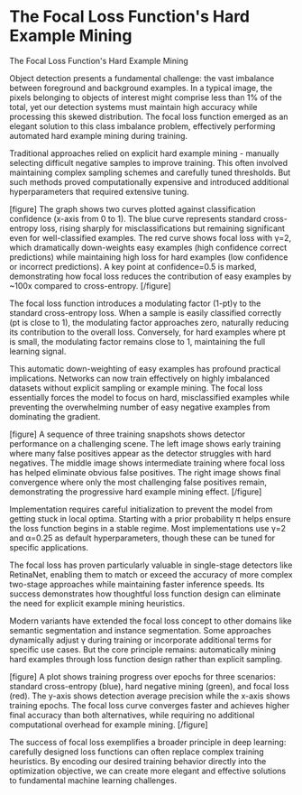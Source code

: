 # The Focal Loss Function's Hard Example Mining

The Focal Loss Function's Hard Example Mining

Object detection presents a fundamental challenge: the vast imbalance between foreground and background examples. In a typical image, the pixels belonging to objects of interest might comprise less than 1% of the total, yet our detection systems must maintain high accuracy while processing this skewed distribution. The focal loss function emerged as an elegant solution to this class imbalance problem, effectively performing automated hard example mining during training.

Traditional approaches relied on explicit hard example mining - manually selecting difficult negative samples to improve training. This often involved maintaining complex sampling schemes and carefully tuned thresholds. But such methods proved computationally expensive and introduced additional hyperparameters that required extensive tuning.

[figure]
The graph shows two curves plotted against classification confidence (x-axis from 0 to 1). The blue curve represents standard cross-entropy loss, rising sharply for misclassifications but remaining significant even for well-classified examples. The red curve shows focal loss with γ=2, which dramatically down-weights easy examples (high confidence correct predictions) while maintaining high loss for hard examples (low confidence or incorrect predictions). A key point at confidence=0.5 is marked, demonstrating how focal loss reduces the contribution of easy examples by ~100x compared to cross-entropy.
[/figure]

The focal loss function introduces a modulating factor (1-pt)γ to the standard cross-entropy loss. When a sample is easily classified correctly (pt is close to 1), the modulating factor approaches zero, naturally reducing its contribution to the overall loss. Conversely, for hard examples where pt is small, the modulating factor remains close to 1, maintaining the full learning signal.

This automatic down-weighting of easy examples has profound practical implications. Networks can now train effectively on highly imbalanced datasets without explicit sampling or example mining. The focal loss essentially forces the model to focus on hard, misclassified examples while preventing the overwhelming number of easy negative examples from dominating the gradient.

[figure]
A sequence of three training snapshots shows detector performance on a challenging scene. The left image shows early training where many false positives appear as the detector struggles with hard negatives. The middle image shows intermediate training where focal loss has helped eliminate obvious false positives. The right image shows final convergence where only the most challenging false positives remain, demonstrating the progressive hard example mining effect.
[/figure]

Implementation requires careful initialization to prevent the model from getting stuck in local optima. Starting with a prior probability π helps ensure the loss function begins in a stable regime. Most implementations use γ=2 and α=0.25 as default hyperparameters, though these can be tuned for specific applications.

The focal loss has proven particularly valuable in single-stage detectors like RetinaNet, enabling them to match or exceed the accuracy of more complex two-stage approaches while maintaining faster inference speeds. Its success demonstrates how thoughtful loss function design can eliminate the need for explicit example mining heuristics.

Modern variants have extended the focal loss concept to other domains like semantic segmentation and instance segmentation. Some approaches dynamically adjust γ during training or incorporate additional terms for specific use cases. But the core principle remains: automatically mining hard examples through loss function design rather than explicit sampling.

[figure]
A plot shows training progress over epochs for three scenarios: standard cross-entropy (blue), hard negative mining (green), and focal loss (red). The y-axis shows detection average precision while the x-axis shows training epochs. The focal loss curve converges faster and achieves higher final accuracy than both alternatives, while requiring no additional computational overhead for example mining.
[/figure]

The success of focal loss exemplifies a broader principle in deep learning: carefully designed loss functions can often replace complex training heuristics. By encoding our desired training behavior directly into the optimization objective, we can create more elegant and effective solutions to fundamental machine learning challenges.